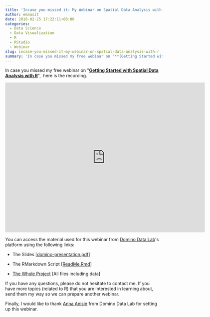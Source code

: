 ```yaml
---
title: 'Incase you missed it: My Webinar on Spatial Data Analysis with R'
author: emaasit
date: 2016-02-25 17:22:11+00:00
categories:
  - Data Science
  - Data Visualization
  - R
  - RStudio
  - Webinar
slug: incase-you-missed-it-my-webinar-on-spatial-data-analysis-with-r
summary: 'In case you missed my free webinar on "**[Getting Started with Spatial Data Analysis with R](https://danielemaasit.com/post/2016/02/15/webinar-getting-started-with-spatial-data-analysis-with-r/)**", here is the recording. If you have any questions, please do not hesitate to contact me.'
---
```


In case you missed my free webinar on "**[Getting Started with Spatial Data Analysis with R](https://danielemaasit.com/post/2016/02/15/webinar-getting-started-with-spatial-data-analysis-with-r/)**",  here is the recording.

<iframe src="https://player.vimeo.com/video/156607218" width="640" height="480" frameborder="0" webkitallowfullscreen mozallowfullscreen allowfullscreen></iframe>

You can access the material used for this webinar from [Domino Data Lab](https://www.dominodatalab.com/)'s platform using the following links:



	
  * The Slides [[domino-presentation.pdf](https://app.dominodatalab.com/SparkIQLabs/spatial-analysis/view/domino-presentation.pdf?commitId=fca395c2d9501d3282b24029fea7d16e6d8b91d0)]

	
  * The RMarkdown Script [[ReadMe.Rmd](https://app.dominodatalab.com/SparkIQLabs/spatial-analysis/view/ReadMe.Rmd?commitId=fca395c2d9501d3282b24029fea7d16e6d8b91d0)]

	
  * [The Whole Project](https://app.dominodatalab.com/SparkIQLabs/spatial-analysis/browse) [All files including data]


If you have any questions, please do not hesitate to contact me. If you have more topics (related to R) that you are interested in learning about, send them my way so we can prepare another webinar.

Finally, I would like to thank [Anna Anisin](https://www.linkedin.com/in/annaanisin) from Domino Data Lab for setting up this webinar.
